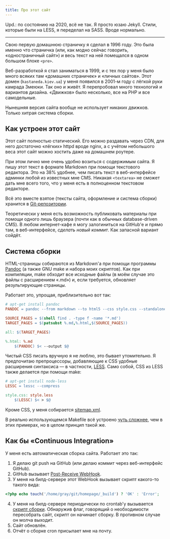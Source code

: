 ```yaml
---
title: Про этот сайт
---
```


Upd.: по состоянию на 2020, всё не так. Я просто юзаю Jekyll.
Стили, которые были на LESS, я переделал на SASS. Вроде нормально.

---

Свою первую домашнюю страничку я сделал в 1996 году.
Это была именно что страничка
(или, как модно сейчас говорить, «одностраничный сайт»)
и весь текст на ней помещался в одном большом блоке `<pre>`.

Веб-разработкой я стал заниматься в 1999,
и с тех пор у меня было много всяких там «домашних страничек» и «личных сайтов».
Этот домен (`kastaneda.kiev.ua`) у меня появился в 2001-м году
с лёгкой руки камрада Змеюки.
Так оно и живёт.
Я перепробовал много технологий и вариантов дизайна.
«Движков» было несколько, все на PHP и все самодельные.

Нынешняя версия сайта вообще не использует никаких движков.
Только хитрая система сборки.

Как устроен этот сайт
---------------------

Этот сайт полностью статический. Его можно раздавать через CDN, для него
достаточно «лёгких» httpd вроде nginx, а с учётом небольшого веса этот сайт
можно хостить даже на домашнем роутере.

При этом лично мне очень удобно возиться с содержимым сайта.
Я пишу этот текст в формате Markdown при помощи текстового редактора.
Это на 38% удобнее,
чем писать текст в веб-интерфейсе админки любой из известных мне CMS.
Никакая `<textarea>` не сможет дать мне всего того, что у меня есть
в полноценном текстовом редакторе.

Всё это вместе взятое (тексты сайта, оформление и система сборки)
хранится в [Git-репозитории][1].

Теоретически у меня есть возможность публиковать материалы при помощи
одного лишь браузера (почти как в обычных database-driven CMS).
В любом интернет-кафе я могу залогиниться на GitHub'е и прямо там,
в веб-интерфейсе, _сделать новый коммит_.
Как запасной вариант сойдёт.

Система сборки
--------------

HTML-страницы собираются из Markdown'а при помощи программы [Pandoc][2]
(а также GNU make и набора моих скриптов). Как при компиляции,
make обходит все исходные файлы
(в моём случае это файлы с расширением «.md»)
и, если требуется, обновляет результирующие страницы.

Работает это, упрощая, приблизительно вот так:

```makefile
# apt-get install pandoc
PANDOC = pandoc --from markdown --to html5 --css style.css --standalone

SOURCE_PAGES = $(shell find . -type f -name '*.md')
TARGET_PAGES = $(patsubst %.md,%.html,$(SOURCE_PAGES))

all: $(TARGET_PAGES)

%.html: %.md
	$(PANDOC) $< --output $@
```

Чистый CSS писать вручную я не люблю, это бывает утомительно.
Я предпочитаю препроцессоры, добавляющие к CSS удобные
расширения синтаксиса — в частности, [LESS][3].
Само собой, CSS из LESS также делается при помощи make:

```makefile
# apt-get install node-less
LESSC = lessc --compress

style.css: style.less
	$(LESSC) $< > $@
```

Кроме CSS, у меня собирается [sitemap.xml][4].

В реально использующемся Makefile всё устроено [чуть сложнее][5],
чем в этих примерах, но в целом принцип такой же.

Как бы «Continuous Integration»
-------------------------------

У меня есть автоматическая сборка сайта. Работает это так:

 1. Я делаю git push на GitHub
    (или делаю коммит через веб-интерфейс GitHub).
 2. GitHub вызывает [Post-Receive WebHook][6].
 3. У меня на билд-сервере этот WebHook
    вызывает скрипт какого-то такого вида:

```php
<?php echo touch('/home/gray/git/homepage/_build') ? 'OK' : 'Error';
```

 4. У меня на билд-сервере периодически по crontab'у
    вызывается [скрипт сборки][7]. Обнаружив флаг, говорящий
    о необходимости пересобрать сайт, скрипт он начинает сборку.
    В противном случае он молча выходит.
 5. Сайт обновлён.
 6. Отчёт о сборке cron присылает мне на почту.

[1]: https://github.com/kastaneda/kastaneda.kiev.ua
[2]: http://johnmacfarlane.net/pandoc/
[3]: http://lesscss.org/
[4]: http://en.wikipedia.org/wiki/Sitemaps
[5]: https://github.com/kastaneda/kastaneda.kiev.ua/blob/master/Makefile
[6]: https://help.github.com/articles/post-receive-hooks
[7]: https://github.com/kastaneda/kastaneda.kiev.ua/blob/master/build.sh
